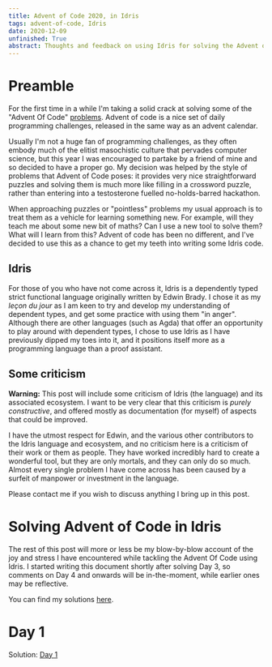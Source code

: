 ```yaml
---
title: Advent of Code 2020, in Idris
tags: advent-of-code, Idris
date: 2020-12-09
unfinished: True
abstract: Thoughts and feedback on using Idris for solving the Advent of Code 2020 problems
---
```


# Preamble

For the first time in a while I'm taking a solid crack at solving some of the "Advent Of Code" [problems](https://adventofcode.com/). Advent of code is a nice set of daily programming challenges, released in the same way as an advent calendar.

Usually I'm not a huge fan of programming challenges, as they often embody much of the elitist masochistic culture that pervades computer science, but this year I was encouraged to partake by a friend of mine and so decided to have a proper go. My decision was helped by the style of problems that Advent of Code poses: it provides very nice straightforward puzzles and solving them is much more like filling in a crossword puzzle, rather than entering into a testosterone fuelled no-holds-barred hackathon.

When approaching puzzles or "pointless" problems my usual approach is to treat them as a vehicle for learning something new. For example, will they teach me about some new bit of maths? Can I use a new tool to solve them? What will I learn from this? Advent of code has been no different, and I've decided to use this as a chance to get my teeth into writing some Idris code.

## Idris

For those of you who have not come across it, Idris is a dependently typed strict functional language originally written by Edwin Brady. I chose it as my *leçon du jour* as I am keen to try and develop my understanding of dependent types, and get some practice with using them "in anger". Although there are other languages (such as Agda) that offer an opportunity to play around with dependent types, I chose to use Idris as I have previously dipped my toes into it, and it positions itself more as a programming language than a proof assistant. 

## Some criticism 

**Warning:** This post will include some criticism of Idris (the language) and its associated ecosystem. I want to be very clear that this criticism is *purely constructive*, and offered mostly as documentation (for myself) of aspects that could be improved. 

I have the utmost respect for Edwin, and the various other contributors to the Idris language and ecosystem, and no criticism here is a criticism of their work or them as people. They have worked incredibly hard to create a wonderful tool, but they are only mortals, and they can only do so much. Almost every single problem I have come across has been caused by a surfeit of manpower or investment in the language.

Please contact me if you wish to discuss anything I bring up in this post.

# Solving Advent of Code in Idris

The rest of this post will more or less be my blow-by-blow account of the joy and stress I have encountered while tackling the Advent Of Code using Idris. I started writing this document shortly after solving Day 3, so comments on Day 4 and onwards will be in-the-moment, while earlier ones may be reflective. 

You can find my solutions [here](https://github.com/AdamHarries/advent-of-code-2020).

# Day 1

Solution: [Day 1](https://github.com/AdamHarries/advent-of-code-2020/blob/main/Day1.idr)

<!-- Solving Day 1 was overall straightforward. I did, however, encounter some pain points while using the language:  -->
